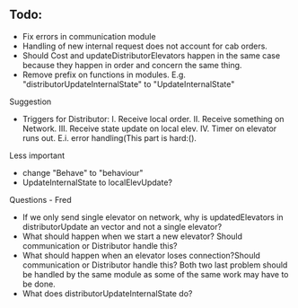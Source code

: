Todo:
-------
- Fix errors in communication module
- Handling of new internal request does not account for cab orders.
- Should Cost and updateDistributorElevators happen in the same case because they happen in order and concern the same thing.
- Remove prefix on functions in modules. E.g. "distributorUpdateInternalState" to "UpdateInternalState"


Suggestion
- Triggers for Distributor:
	I.	Receive local order.
	II.	Receive something on Network.
	III.	Receive state update on local elev.
	IV.	Timer on elevator runs out. E.i. error handling(This part is hard:().

Less important
- change "Behave" to "behaviour" 
- UpdateInternalState to localElevUpdate?


Questions - Fred
- If we only send single elevator on network, why is updatedElevators in distributorUpdate an vector and not a single elevator?
- What should happen when we start a new elevator? Should communication or Distributor handle this?
- What should happen when an elevator loses connection?Should communication or Distributor handle this? Both two last problem should be handled by the same module as some of the same work may have to be done.
- What does distributorUpdateInternalState do?
